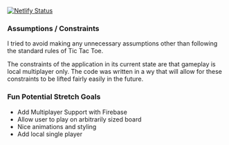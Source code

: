 [![Netlify Status](https://api.netlify.com/api/v1/badges/7dcc6168-aa41-47fd-b089-e3bb9e47a4f8/deploy-status)](https://app.netlify.com/sites/zealous-wright-c508cd/deploys)

### Assumptions / Constraints

I tried to avoid making any unnecessary assumptions other than following the standard rules of Tic Tac Toe. 

The constraints of the application in its current state are that gameplay is local multiplayer only. The code was written in a wy that will allow for these constraints to be lifted fairly easily in the future.

### Fun Potential Stretch Goals

- Add Multiplayer Support with Firebase
- Allow user to play on arbitrarily sized board
- Nice animations and styling
- Add local single player

